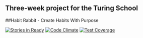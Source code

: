 ## Three-week project for the Turing School

##Habit Rabbit - Create Habits With Purpose

[![Stories in Ready](https://badge.waffle.io/ianderse/feed_engine.svg?label=ready&title=Ready)](http://waffle.io/ianderse/feed_engine)
[![Code Climate](https://codeclimate.com/github/ianderse/feed_engine/badges/gpa.svg)](https://codeclimate.com/github/ianderse/feed_engine)
[![Test Coverage](https://codeclimate.com/github/ianderse/feed_engine/badges/coverage.svg)](https://codeclimate.com/github/ianderse/feed_engine)
